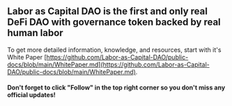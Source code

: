 ## Labor as Capital DAO is the first and only real DeFi DAO with governance token backed by real human labor

To get more detailed information, knowledge, and resources, start with it's White Paper [https://github.com/Labor-as-Capital-DAO/public-docs/blob/main/WhitePaper.md](https://github.com/Labor-as-Capital-DAO/public-docs/blob/main/WhitePaper.md).



#### Don't forget to click "Follow" in the top right corner so you don't miss any official updates!
